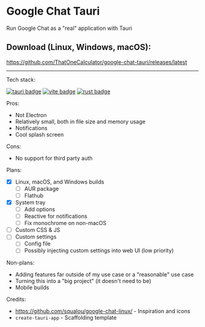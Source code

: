 # Google Chat Tauri

Run Google Chat as a "real" application with Tauri

## Download (Linux, Windows, macOS):

<https://github.com/ThatOneCalculator/google-chat-tauri/releases/latest>

---

Tech stack:

[![tauri badge](https://img.shields.io/badge/made_with-tauri-FFC131?logo=tauri&style=for-the-badge)](https://tauri.app) [![vite badge](https://img.shields.io/badge/bundled_with-vite-BC33FE?logo=vite&style=for-the-badge)](https://vitejs.dev) [![rust badge](https://img.shields.io/badge/built_with-rust-DEA584?logo=rust&style=for-the-badge)](https://www.typescriptlang.org/)

Pros:

- Not Electron
- Relatively small, both in file size and memory usage
- Notifications
- Cool splash screen

Cons:

- No support for third party auth

Plans:

- [x] Linux, macOS, and Windows builds
  - [ ] AUR package
  - [ ] Flathub
- [x] System tray
  - [ ] Add options
  - [ ] Reactive for notifications
  - [ ] Fix monochrome on non-macOS
- [ ] Custom CSS & JS
- [ ] Custom settings
  - [ ] Config file
  - [ ] Possibly injecting custom settings into web UI (low priority)

Non-plans:

- Adding features far outside of my use case or a "reasonable" use case
- Turning this into a "big project" (it doesn't need to be)
- Mobile builds

Credits:

- <https://github.com/squalou/google-chat-linux/> - Inspiration and icons
- `create-tauri-app` - Scaffolding template
